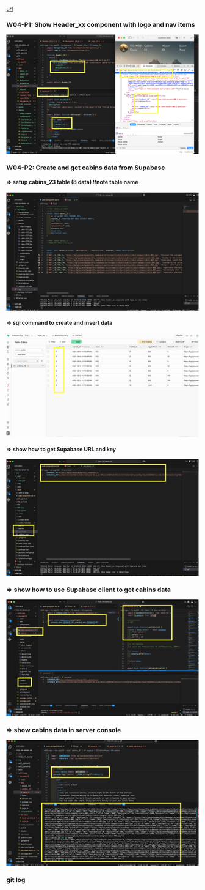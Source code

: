 [url](https://github.com/0x55xx5/1132-2N-Demo-23/tree/main)



### W04-P1: Show Header_xx component with logo and nav items
 
![](w04-p1.png)


### W04-P2: Create and get cabins data from Supabase
 

#### => setup cabins_23 table (8 data)  !!note table name
 
![](w04-p2-1.png)
 
#### => sql command to create and insert data
 
![](w04-p2-2.png)
 
#### => show how to get Supabase URL and key
 
![](w04-p2-3.png)
 
### => show how to use Supabase client to get cabins data
 
![](w04-p2-4.png)
 
### => show cabins data in server console
 
![](w04-p2-5.png)



### git log 

```

```
